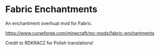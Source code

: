 # Fabric Enchantments
An enchantment overhual mod for Fabric.

https://www.curseforge.com/minecraft/mc-mods/fabric-enchantments

Credit to RDKRACZ for Polish translations!
